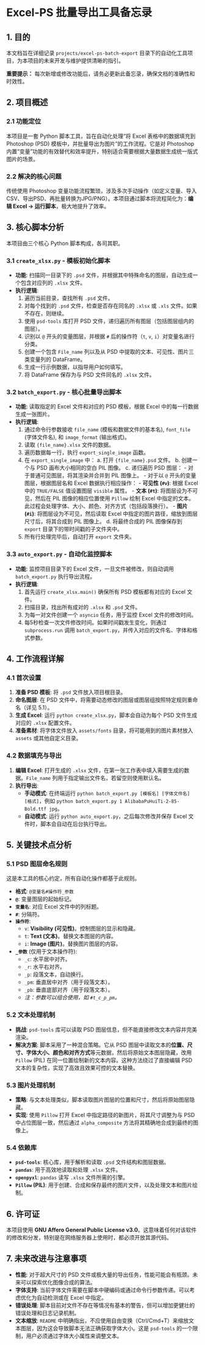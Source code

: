 # Excel-PS 批量导出工具备忘录

## 1. 目的

本文档旨在详细记录 `projects/excel-ps-batch-export` 目录下的自动化工具项目，为本项目的未来开发与维护提供清晰的指引。

**重要提示：** 每次新增或修改功能后，请务必更新此备忘录，确保文档的准确性和时效性。

## 2. 项目概述

### 2.1 功能定位
本项目是一套 Python 脚本工具，旨在自动化处理“将 Excel 表格中的数据填充到 Photoshop (PSD) 模板中，并批量导出为图片”的工作流程。它是对 Photoshop 内置“变量”功能的有效替代和效率提升，特别适合需要根据大量数据生成统一版式图片的场景。

### 2.2 解决的核心问题
传统使用 Photoshop 变量功能流程繁琐，涉及多次手动操作（如定义变量、导入CSV、导出PSD、再批量转换为JPG/PNG）。本项目通过脚本将流程简化为：**编辑 Excel -> 运行脚本**，极大地提升了效率。

## 3. 核心脚本分析

本项目由三个核心 Python 脚本构成，各司其职。

### 3.1 `create_xlsx.py` - 模板初始化脚本
- **功能**: 扫描同一目录下的 `.psd` 文件，并根据其中特殊命名的图层，自动生成一个包含对应列的 `.xlsx` 文件。
- **执行逻辑**:
    1. 遍历当前目录，查找所有 `.psd` 文件。
    2. 对每个找到的 `.psd` 文件，检查是否存在同名的 `.xlsx` 或 `.xls` 文件。如果不存在，则继续。
    3. 使用 `psd-tools` 库打开 PSD 文件，递归遍历所有图层（包括图层组内的图层）。
    4. 识别以 `@` 开头的变量图层，并根据 `#` 后的操作符（`t`, `v`, `i`）对变量名进行分类。
    5. 创建一个包含 `File_name` 列以及从 PSD 中提取的文本、可见性、图片三类变量列的 DataFrame。
    6. 生成一行示例数据，以指导用户如何填写。
    7. 将 DataFrame 保存为与 PSD 文件同名的 `.xlsx` 文件。

### 3.2 `batch_export.py` - 核心批量导出脚本
- **功能**: 读取指定的 Excel 文件和对应的 PSD 模板，根据 Excel 中的每一行数据生成一张图片。
- **执行逻辑**:
    1. 通过命令行参数接收 `file_name` (模板和数据文件的基本名), `font_file` (字体文件名), 和 `image_format` (输出格式)。
    2. 读取 `{file_name}.xlsx` 文件的数据。
    3. 遍历数据每一行，执行 `export_single_image` 函数。
    4. 在 `export_single_image` 中：
        a. 打开 `{file_name}.psd` 文件。
        b. 创建一个与 PSD 画布大小相同的空白 PIL 图像。
        c. 递归遍历 PSD 图层：
            - 对于普通可见图层，将其渲染并合并到 PIL 图像上。
            - 对于以 `@` 开头的变量图层，根据图层名和 Excel 数据执行相应操作：
                - **可见性 (`#v`)**: 根据 Excel 中的 `TRUE/FALSE` 值设置图层 `visible` 属性。
                - **文本 (`#t`)**: 将图层设为不可见，然后在 PIL 图像的相应位置使用 `Pillow` 绘制 Excel 中指定的文本。此过程会处理字体、大小、颜色、对齐方式（包括段落换行）。
                - **图片 (`#i`)**: 将图层设为不可见，然后读取 Excel 中指定的图片路径，缩放到图层尺寸后，将其合成到 PIL 图像上。
        d. 将最终合成的 PIL 图像保存到 `export` 目录下的带时间戳的子文件夹中。
    5. 所有行处理完毕后，自动打开 `export` 文件夹。

### 3.3 `auto_export.py` - 自动化监控脚本
- **功能**: 监控项目目录下的 Excel 文件，一旦文件被修改，则自动调用 `batch_export.py` 执行导出流程。
- **执行逻辑**:
    1. 首先运行 `create_xlsx.main()` 确保所有 PSD 模板都有对应的 Excel 文件。
    2. 扫描目录，找出所有成对的 `.xlsx` 和 `.psd` 文件。
    3. 为每一对文件创建一个 `asyncio` 任务，用于监控 Excel 文件的修改时间。
    4. 每5秒检查一次文件修改时间。如果时间戳发生变化，则通过 `subprocess.run` 调用 `batch_export.py`，并传入对应的文件名、字体和格式参数。

## 4. 工作流程详解

### 4.1 首次设置
1. **准备 PSD 模板**: 将 `.psd` 文件放入项目根目录。
2. **命名图层**: 在 PSD 文件中，将需要动态修改的图层或图层组按照特定规则重命名（详见 5.1）。
3. **生成 Excel**: 运行 `python create_xlsx.py`，脚本会自动为每个 PSD 文件生成对应的 `.xlsx` 配置文件。
4. **准备素材**: 将字体文件放入 `assets/fonts` 目录，将可能用到的图片素材放入 `assets` 或其他自定义目录。

### 4.2 数据填充与导出
1. **编辑 Excel**: 打开生成的 `.xlsx` 文件，在第一张工作表中填入需要生成的数据。`File_name` 列用于指定输出文件名，若留空则使用默认名。
2. **执行导出**:
    - **手动模式**: 在终端运行 `python batch_export.py [模板名] [字体文件名] [格式]`，例如 `python batch_export.py 1 AlibabaPuHuiTi-2-85-Bold.ttf jpg`。
    - **自动模式**: 运行 `python auto_export.py`，之后每次修改并保存 Excel 文件时，脚本会自动在后台执行导出。

## 5. 关键技术点分析

### 5.1 PSD 图层命名规则
这是本工具的核心约定，所有自动化操作都基于此规则。
- **格式**: `@变量名#操作符_参数`
- **`@`**: 变量图层的起始标记。
- **`变量名`**: 对应 Excel 文件中的列标题。
- **`#`**: 分隔符。
- **`操作符`**:
    - `v`: **Visibility (可见性)**。控制图层的显示和隐藏。
    - `t`: **Text (文本)**。替换文本图层的内容。
    - `i`: **Image (图片)**。替换图片图层的内容。
- **`_参数`** (仅用于文本操作符):
    - `_c`: 水平居中对齐。
    - `_r`: 水平右对齐。
    - `_p`: 段落文本，自动换行。
    - `_pm`: 垂直居中对齐（用于段落文本）。
    - `_pb`: 垂直底部对齐（用于段落文本）。
    - *注：参数可以组合使用，如 `#t_c_p_pm`。*

### 5.2 文本处理机制
- **挑战**: `psd-tools` 库可以读取 PSD 图层信息，但不能直接修改文本内容并完美渲染。
- **解决方案**: 脚本采用了一种混合策略。它从 PSD 图层中读取文本的**位置、尺寸、字体大小、颜色和对齐方式**等元数据，然后将原始文本图层隐藏，改用 `Pillow` (PIL) 在同一位置绘制新的文本内容。这种方法绕过了直接编辑 PSD 文本的复杂性，实现了高效且效果可控的文本替换。

### 5.3 图片处理机制
- **策略**: 与文本处理类似，脚本读取图片图层的位置和尺寸，然后将原始图层隐藏。
- **实现**: 使用 `Pillow` 打开 Excel 中指定路径的新图片，将其尺寸调整为与 PSD 中占位图层一致，然后通过 `alpha_composite` 方法将其精确地合成到最终的图像上。

### 5.4 依赖库
- **`psd-tools`**: 核心库，用于解析和读取 `.psd` 文件结构和图层数据。
- **`pandas`**: 用于高效地读取和处理 `.xlsx` 文件。
- **`openpyxl`**: `pandas` 读写 `.xlsx` 文件所需的引擎。
- **`Pillow` (PIL)**: 用于创建、合成和保存最终的图片文件，以及处理文本和图片绘制。

## 6. 许可证
本项目使用 **GNU Affero General Public License v3.0**。这意味着任何对该软件的修改和分发，特别是在网络服务器上使用时，都必须开放其源代码。

## 7. 未来改进与注意事项
- **性能**: 对于超大尺寸的 PSD 文件或极大量的导出任务，性能可能会有瓶颈。未来可以探索优化图像合成的算法。
- **字体支持**: 当前字体文件需要在脚本中硬编码或通过命令行参数传递。可以考虑优化为自动检测或在 Excel 中指定。
- **错误处理**: 脚本目前对文件不存在等情况有基本的警告，但可以增加更健壮的错误处理和日志记录机制。
- **文本缩放**: `README` 中明确指出，不应使用自由变换（Ctrl/Cmd+T）来缩放文本图层，因为这会导致脚本无法正确获取字体大小。这是 `psd-tools` 的一个限制，用户必须通过字体大小属性来调整文本。
